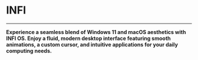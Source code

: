 # INFI

-----------------------

**Experience a seamless blend of Windows 11 and macOS aesthetics with INFI OS. Enjoy a fluid, modern desktop interface featuring smooth animations, a custom cursor, and intuitive applications for your daily computing needs.**
